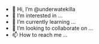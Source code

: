 - 👋 Hi, I’m @underwatekilla
- 👀 I’m interested in ...
- 🌱 I’m currently learning ...
- 💞️ I’m looking to collaborate on ...
- 📫 How to reach me ...

<!---
underwatekilla/underwatekilla is a ✨ special ✨ repository because its `README.md` (this file) appears on your GitHub profile.
You can click the Preview link to take a look at your changes.
--->
